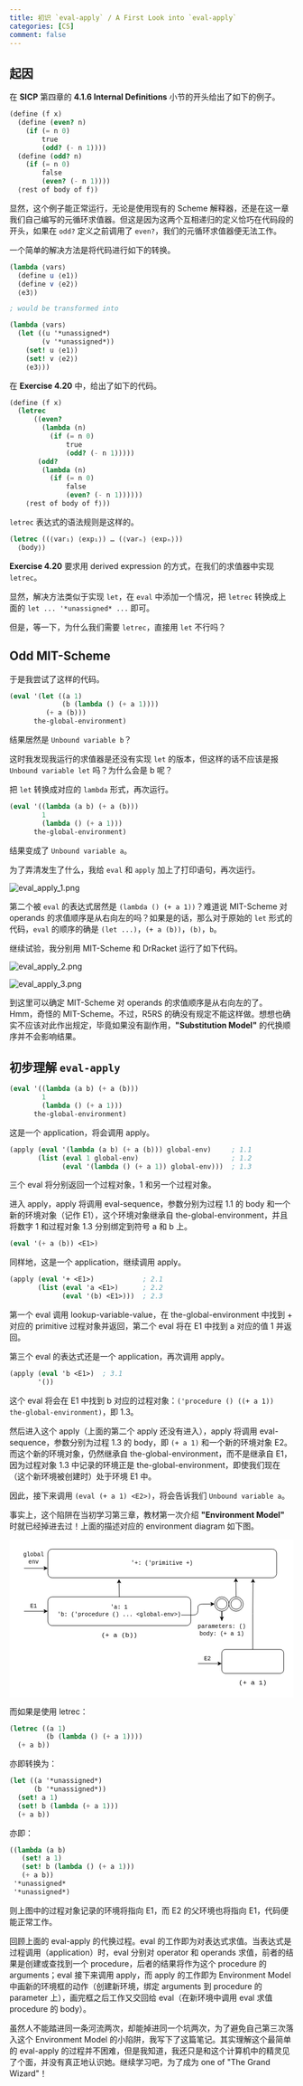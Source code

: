 ```yaml
---
title: 初识 `eval-apply` / A First Look into `eval-apply`
categories: [CS]
comment: false
---
```


## 起因

在 **SICP** 第四章的 **4.1.6 Internal Definitions** 小节的开头给出了如下的例子。

```scheme
(define (f x)
  (define (even? n)
    (if (= n 0)
        true
        (odd? (- n 1))))
  (define (odd? n)
    (if (= n 0)
        false
        (even? (- n 1))))
  ⟨rest of body of f⟩)
```

显然，这个例子能正常运行，无论是使用现有的 Scheme 解释器，还是在这一章我们自己编写的元循环求值器。但这是因为这两个互相递归的定义恰巧在代码段的开头，如果在 `odd?` 定义之前调用了 `even?`，我们的元循环求值器便无法工作。

一个简单的解决方法是将代码进行如下的转换。

```scheme
(lambda ⟨vars⟩
  (define u ⟨e1⟩)
  (define v ⟨e2⟩)
  ⟨e3⟩)

; would be transformed into

(lambda ⟨vars⟩
  (let ((u '*unassigned*)
        (v '*unassigned*))
    (set! u ⟨e1⟩)
    (set! v ⟨e2⟩)
    ⟨e3⟩))
```

在 **Exercise 4.20** 中，给出了如下的代码。

```scheme
(define (f x)
  (letrec
      ((even?
        (lambda (n)
          (if (= n 0)
              true
              (odd? (- n 1)))))
       (odd?
        (lambda (n)
          (if (= n 0)
              false
              (even? (- n 1))))))
    ⟨rest of body of f⟩))
```

`letrec` 表达式的语法规则是这样的。

```scheme
(letrec ((⟨var₁⟩ ⟨exp₁⟩) … (⟨varₙ⟩ ⟨expₙ⟩))
  ⟨body⟩)
```

**Exercise 4.20** 要求用 derived expression 的方式，在我们的求值器中实现 `letrec`。

显然，解决方法类似于实现 `let`，在 `eval` 中添加一个情况，把 `letrec` 转换成上面的 `let ... '*unassigned* ...` 即可。

但是，等一下，为什么我们需要 `letrec`，直接用 `let` 不行吗？

## Odd MIT-Scheme

于是我尝试了这样的代码。

```scheme
(eval '(let ((a 1)
             (b (lambda () (+ a 1))))
         (+ a (b)))
      the-global-environment)
```

结果居然是 `Unbound variable b`？

这时我发现我运行的求值器是还没有实现 `let` 的版本，但这样的话不应该是报 `Unbound variable let` 吗？为什么会是 b 呢？

把 `let` 转换成对应的 `lambda` 形式，再次运行。

```scheme
(eval '((lambda (a b) (+ a (b)))
        1
        (lambda () (+ a 1)))
      the-global-environment)
```

结果变成了 `Unbound variable a`。

为了弄清发生了什么，我给 `eval` 和 `apply` 加上了打印语句，再次运行。

![eval_apply_1.png](https://gitee.com/wine99/pics/raw/master/2021/06/eval_apply_1.png)

第二个被 `eval` 的表达式居然是 `(lambda () (+ a 1))`？难道说 MIT-Scheme 对 operands 的求值顺序是从右向左的吗？如果是的话，那么对于原始的 `let` 形式的代码，`eval` 的顺序的确是 `(let ...)`，`(+ a (b))`，`(b)`，`b`。

继续试验，我分别用 MIT-Scheme 和 DrRacket 运行了如下代码。

![eval_apply_2.png](https://gitee.com/wine99/pics/raw/master/2021/06/eval_apply_2.png)

![eval_apply_3.png](https://gitee.com/wine99/pics/raw/master/2021/06/eval_apply_3.png)

到这里可以确定 MIT-Scheme 对 operands 的求值顺序是从右向左的了。Hmm，奇怪的 MIT-Scheme。不过，R5RS 的确没有规定不能这样做。想想也确实不应该对此作出规定，毕竟如果没有副作用，**"Substitution Model"** 的代换顺序并不会影响结果。

## 初步理解 `eval-apply`

```scheme
(eval '((lambda (a b) (+ a (b)))
        1
        (lambda () (+ a 1)))
      the-global-environment)
```

这是一个 application，将会调用 apply。

```scheme
(apply (eval '(lambda (a b) (+ a (b))) global-env)     ; 1.1
       (list (eval 1 global-env)                       ; 1.2
             (eval '(lambda () (+ a 1)) global-env)))  ; 1.3
```

三个 eval 将分别返回一个过程对象，1 和另一个过程对象。

进入 apply，apply 将调用 eval-sequence，参数分别为过程 1.1 的 body 和一个新的环境对象（记作 E1），这个环境对象继承自 the-global-environment，并且将数字 1 和过程对象 1.3 分别绑定到符号 a 和 b 上。

```scheme
(eval '(+ a (b)) <E1>)
```

同样地，这是一个 application，继续调用 apply。

```scheme
(apply (eval '+ <E1>)            ; 2.1
       (list (eval 'a <E1>)      ; 2.2
             (eval '(b) <E1>)))  ; 2.3
```

第一个 eval 调用 lookup-variable-value，在 the-global-environment 中找到 + 对应的 primitive 过程对象并返回，第二个 eval 将在 E1 中找到 a 对应的值 1 并返回。

第三个 eval 的表达式还是一个 application，再次调用 apply。

```scheme
(apply (eval 'b <E1>)  ; 3.1
       '())
```

这个 eval 将会在 E1 中找到 b 对应的过程对象：`('procedure () ((+ a 1)) the-global-environment)`，即 1.3。

然后进入这个 apply（上面的第二个 apply 还没有进入），apply 将调用 eval-sequence，参数分别为过程 1.3 的 body，即 `(+ a 1)` 和一个新的环境对象 E2。而这个新的环境对象，仍然继承自 the-global-environment，而不是继承自 E1，因为过程对象 1.3 中记录的环境正是 the-global-environment，即使我们现在（这个新环境被创建时）处于环境 E1 中。

因此，接下来调用 `(eval (+ a 1) <E2>)`，将会告诉我们 `Unbound variable a`。

事实上，这个陷阱在当初学习第三章，教材第一次介绍 **"Environment Model"** 时就已经掉进去过！上面的描述对应的 environment diagram 如下图。

<svg xmlns="http://www.w3.org/2000/svg" xmlns:xlink="http://www.w3.org/1999/xlink" version="1.1" width="596px" height="331px" viewBox="-0.5 -0.5 596 331" style="background-color: rgb(255, 255, 255);"><defs/><g><rect x="80" y="20" width="480" height="60" rx="9" ry="9" fill="#ffffff" stroke="#000000" pointer-events="all"/><g transform="translate(-0.5 -0.5)"><switch><foreignObject style="overflow: visible; text-align: left;" pointer-events="none" width="100%" height="100%" requiredFeatures="http://www.w3.org/TR/SVG11/feature#Extensibility"><div xmlns="http://www.w3.org/1999/xhtml" style="display: flex; align-items: unsafe center; justify-content: unsafe center; width: 478px; height: 1px; padding-top: 50px; margin-left: 81px;"><div style="box-sizing: border-box; font-size: 0; text-align: center; "><div style="display: inline-block; font-size: 12px; font-family: Helvetica; color: #000000; line-height: 1.2; pointer-events: all; white-space: normal; word-wrap: normal; "><font face="Courier New">'+: ('primitive +)</font></div></div></div></foreignObject><text x="320" y="54" fill="#000000" font-family="Helvetica" font-size="12px" text-anchor="middle">'+: ('primitive +)</text></switch></g><path d="M 30 60 L 73.63 60" fill="none" stroke="#000000" stroke-miterlimit="10" pointer-events="stroke"/><path d="M 78.88 60 L 71.88 63.5 L 73.63 60 L 71.88 56.5 Z" fill="#000000" stroke="#000000" stroke-miterlimit="10" pointer-events="all"/><rect x="20" y="20" width="60" height="40" fill="none" stroke="none" pointer-events="all"/><g transform="translate(-0.5 -0.5)"><switch><foreignObject style="overflow: visible; text-align: left;" pointer-events="none" width="100%" height="100%" requiredFeatures="http://www.w3.org/TR/SVG11/feature#Extensibility"><div xmlns="http://www.w3.org/1999/xhtml" style="display: flex; align-items: unsafe center; justify-content: unsafe center; width: 1px; height: 1px; padding-top: 40px; margin-left: 50px;"><div style="box-sizing: border-box; font-size: 0; text-align: center; "><div style="display: inline-block; font-size: 12px; font-family: Helvetica; color: #000000; line-height: 1.2; pointer-events: all; white-space: nowrap; "><font face="Courier New">global<br />env</font></div></div></div></foreignObject><text x="50" y="44" fill="#000000" font-family="Helvetica" font-size="12px" text-anchor="middle">global...</text></switch></g><path d="M 230 120 L 229.4 89.19" fill="none" stroke="#000000" stroke-miterlimit="10" pointer-events="stroke"/><path d="M 229.3 83.94 L 232.94 90.87 L 229.4 89.19 L 225.94 91 Z" fill="#000000" stroke="#000000" stroke-miterlimit="10" pointer-events="all"/><rect x="80" y="120" width="300" height="60" rx="9" ry="9" fill="#ffffff" stroke="#000000" pointer-events="all"/><g transform="translate(-0.5 -0.5)"><switch><foreignObject style="overflow: visible; text-align: left;" pointer-events="none" width="100%" height="100%" requiredFeatures="http://www.w3.org/TR/SVG11/feature#Extensibility"><div xmlns="http://www.w3.org/1999/xhtml" style="display: flex; align-items: unsafe center; justify-content: unsafe center; width: 298px; height: 1px; padding-top: 150px; margin-left: 81px;"><div style="box-sizing: border-box; font-size: 0; text-align: center; "><div style="display: inline-block; font-size: 12px; font-family: Helvetica; color: #000000; line-height: 1.2; pointer-events: all; white-space: normal; word-wrap: normal; "><font face="Courier New">'a: 1<br />'b: ('procedure () ... &lt;global-env&gt;)</font></div></div></div></foreignObject><text x="230" y="154" fill="#000000" font-family="Helvetica" font-size="12px" text-anchor="middle">'a: 1...</text></switch></g><path d="M 445 150 L 445 170 L 445 150 L 445 163.63" fill="none" stroke="#000000" stroke-miterlimit="10" pointer-events="stroke"/><path d="M 445 168.88 L 441.5 161.88 L 445 163.63 L 448.5 161.88 Z" fill="#000000" stroke="#000000" stroke-miterlimit="10" pointer-events="all"/><ellipse cx="445" cy="135" rx="15" ry="15" fill="#ffffff" stroke="#000000" pointer-events="all"/><ellipse cx="445" cy="135" rx="11" ry="11" fill="none" stroke="#000000" pointer-events="all"/><path d="M 475 120 L 474.63 86.79" fill="none" stroke="#000000" stroke-miterlimit="10" pointer-events="stroke"/><path d="M 474.57 81.54 L 478.15 88.5 L 474.63 86.79 L 471.15 88.58 Z" fill="#000000" stroke="#000000" stroke-miterlimit="10" pointer-events="all"/><ellipse cx="475" cy="135" rx="15" ry="15" fill="#ffffff" stroke="#000000" pointer-events="all"/><ellipse cx="475" cy="135" rx="11" ry="11" fill="none" stroke="#000000" pointer-events="all"/><path d="M 360 158 L 385 158 Q 395 158 395 148 L 395 141.5 Q 395 135 405 135 L 423.63 135" fill="none" stroke="#000000" stroke-miterlimit="10" pointer-events="stroke"/><path d="M 428.88 135 L 421.88 138.5 L 423.63 135 L 421.88 131.5 Z" fill="#000000" stroke="#000000" stroke-miterlimit="10" pointer-events="all"/><rect x="385" y="170" width="120" height="40" fill="none" stroke="none" pointer-events="all"/><g transform="translate(-0.5 -0.5)"><switch><foreignObject style="overflow: visible; text-align: left;" pointer-events="none" width="100%" height="100%" requiredFeatures="http://www.w3.org/TR/SVG11/feature#Extensibility"><div xmlns="http://www.w3.org/1999/xhtml" style="display: flex; align-items: unsafe center; justify-content: unsafe center; width: 1px; height: 1px; padding-top: 190px; margin-left: 445px;"><div style="box-sizing: border-box; font-size: 0; text-align: center; "><div style="display: inline-block; font-size: 12px; font-family: Helvetica; color: #000000; line-height: 1.2; pointer-events: all; white-space: nowrap; "><font face="Courier New">parameters: ()<br />body: (+ a 1)<br /></font></div></div></div></foreignObject><text x="445" y="194" fill="#000000" font-family="Helvetica" font-size="12px" text-anchor="middle">parameters: ()...</text></switch></g><path d="M 30 150 L 73.63 150" fill="none" stroke="#000000" stroke-miterlimit="10" pointer-events="stroke"/><path d="M 78.88 150 L 71.88 153.5 L 73.63 150 L 71.88 146.5 Z" fill="#000000" stroke="#000000" stroke-miterlimit="10" pointer-events="all"/><rect x="35" y="130" width="30" height="20" fill="none" stroke="none" pointer-events="all"/><g transform="translate(-0.5 -0.5)"><switch><foreignObject style="overflow: visible; text-align: left;" pointer-events="none" width="100%" height="100%" requiredFeatures="http://www.w3.org/TR/SVG11/feature#Extensibility"><div xmlns="http://www.w3.org/1999/xhtml" style="display: flex; align-items: unsafe center; justify-content: unsafe center; width: 1px; height: 1px; padding-top: 140px; margin-left: 50px;"><div style="box-sizing: border-box; font-size: 0; text-align: center; "><div style="display: inline-block; font-size: 12px; font-family: Helvetica; color: #000000; line-height: 1.2; pointer-events: all; white-space: nowrap; "><font face="Courier New">E1</font></div></div></div></foreignObject><text x="50" y="144" fill="#000000" font-family="Helvetica" font-size="12px" text-anchor="middle">E1</text></switch></g><path d="M 510 230 L 510 155 L 510.51 87.99" fill="none" stroke="#000000" stroke-miterlimit="10" pointer-events="stroke"/><path d="M 510.55 82.74 L 514 89.76 L 510.51 87.99 L 507 89.71 Z" fill="#000000" stroke="#000000" stroke-miterlimit="10" pointer-events="all"/><rect x="445" y="230" width="130" height="50" rx="7.5" ry="7.5" fill="#ffffff" stroke="#000000" pointer-events="all"/><rect x="185" y="190" width="90" height="20" fill="none" stroke="none" pointer-events="all"/><g transform="translate(-0.5 -0.5)"><switch><foreignObject style="overflow: visible; text-align: left;" pointer-events="none" width="100%" height="100%" requiredFeatures="http://www.w3.org/TR/SVG11/feature#Extensibility"><div xmlns="http://www.w3.org/1999/xhtml" style="display: flex; align-items: unsafe center; justify-content: unsafe center; width: 1px; height: 1px; padding-top: 200px; margin-left: 230px;"><div style="box-sizing: border-box; font-size: 0; text-align: center; "><div style="display: inline-block; font-size: 12px; font-family: Helvetica; color: #000000; line-height: 1.2; pointer-events: all; white-space: nowrap; "><font face="Courier New" style="font-size: 14px">(+ a (b))</font></div></div></div></foreignObject><text x="230" y="204" fill="#000000" font-family="Helvetica" font-size="12px" text-anchor="middle">(+ a (b))</text></switch></g><rect x="475" y="290" width="70" height="20" fill="none" stroke="none" pointer-events="all"/><g transform="translate(-0.5 -0.5)"><switch><foreignObject style="overflow: visible; text-align: left;" pointer-events="none" width="100%" height="100%" requiredFeatures="http://www.w3.org/TR/SVG11/feature#Extensibility"><div xmlns="http://www.w3.org/1999/xhtml" style="display: flex; align-items: unsafe center; justify-content: unsafe center; width: 1px; height: 1px; padding-top: 300px; margin-left: 510px;"><div style="box-sizing: border-box; font-size: 0; text-align: center; "><div style="display: inline-block; font-size: 12px; font-family: Helvetica; color: #000000; line-height: 1.2; pointer-events: all; white-space: nowrap; "><font face="Courier New" style="font-size: 14px">(+ a 1)</font></div></div></div></foreignObject><text x="510" y="304" fill="#000000" font-family="Helvetica" font-size="12px" text-anchor="middle">(+ a 1)</text></switch></g><path d="M 395 259.5 L 438.63 259.5" fill="none" stroke="#000000" stroke-miterlimit="10" pointer-events="stroke"/><path d="M 443.88 259.5 L 436.88 263 L 438.63 259.5 L 436.88 256 Z" fill="#000000" stroke="#000000" stroke-miterlimit="10" pointer-events="all"/><rect x="400" y="240" width="30" height="20" fill="none" stroke="none" pointer-events="all"/><g transform="translate(-0.5 -0.5)"><switch><foreignObject style="overflow: visible; text-align: left;" pointer-events="none" width="100%" height="100%" requiredFeatures="http://www.w3.org/TR/SVG11/feature#Extensibility"><div xmlns="http://www.w3.org/1999/xhtml" style="display: flex; align-items: unsafe center; justify-content: unsafe center; width: 1px; height: 1px; padding-top: 250px; margin-left: 415px;"><div style="box-sizing: border-box; font-size: 0; text-align: center; "><div style="display: inline-block; font-size: 12px; font-family: Helvetica; color: #000000; line-height: 1.2; pointer-events: all; white-space: nowrap; "><font face="Courier New">E2</font></div></div></div></foreignObject><text x="415" y="254" fill="#000000" font-family="Helvetica" font-size="12px" text-anchor="middle">E2</text></switch></g></g><switch><g requiredFeatures="http://www.w3.org/TR/SVG11/feature#Extensibility"/><a transform="translate(0,-5)" xlink:href="https://www.diagrams.net/doc/faq/svg-export-text-problems" target="_blank"><text text-anchor="middle" font-size="10px" x="50%" y="100%">Viewer does not support full SVG 1.1</text></a></switch></svg>

而如果是使用 letrec：

```scheme
(letrec ((a 1)
         (b (lambda () (+ a 1))))
  (+ a b))
```

亦即转换为：

```scheme
(let ((a '*unassigned*)
      (b '*unassigned*))
  (set! a 1)
  (set! b (lambda (+ a 1)))
  (+ a b))
```

亦即：

```scheme
((lambda (a b)
   (set! a 1)
   (set! b (lambda () (+ a 1)))
   (+ a b))
 '*unassigned*
 '*unassigned*)
```

则上图中的过程对象记录的环境将指向 E1，而 E2 的父环境也将指向 E1，代码便能正常工作。

回顾上面的 eval-apply 的代换过程。eval 的工作即为对表达式求值。当表达式是过程调用（application）时，eval 分别对 operator 和 operands 求值，前者的结果是创建或查找到一个 procedure，后者的结果将作为这个 procedure 的 arguments；eval 接下来调用 apply，而 apply 的工作即为 Environment Model 中画新的环境框的动作（创建新环境，绑定 arguments 到 procedure 的 parameter 上），画完框之后工作又交回给 eval（在新环境中调用 eval 求值 procedure 的 body）。

虽然人不能踏进同一条河流两次，却能掉进同一个坑两次，为了避免自己第三次落入这个 Environment Model 的小陷阱，我写下了这篇笔记。其实理解这个最简单的 eval-apply 的过程并不困难，但是我知道，我还只是和这个计算机中的精灵见了个面，并没有真正地认识她。继续学习吧，为了成为 one of "The Grand Wizard"！

